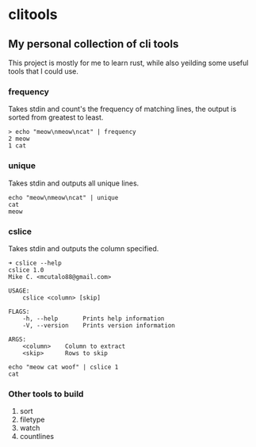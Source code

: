 # clitools

## My personal collection of cli tools

This project is mostly for me to learn rust, while also yeilding
some useful tools that I could use.

### frequency
Takes stdin and count's the frequency of matching lines, the output is sorted from
greatest to least.
```
> echo "meow\nmeow\ncat" | frequency
2 meow
1 cat
```

### unique
Takes stdin and outputs all unique lines.
```
echo "meow\nmeow\ncat" | unique
cat
meow
```

### cslice
Takes stdin and outputs the column specified.
```
➜ cslice --help
cslice 1.0
Mike C. <mcutalo88@gmail.com>

USAGE:
    cslice <column> [skip]

FLAGS:
    -h, --help       Prints help information
    -V, --version    Prints version information

ARGS:
    <column>    Column to extract
    <skip>      Rows to skip
```

```
echo "meow cat woof" | cslice 1
cat
```


### Other tools to build
1. sort
1. filetype
1. watch
1. countlines
